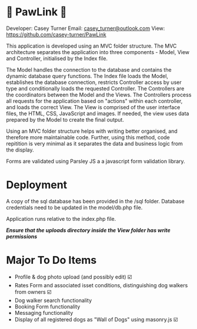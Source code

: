 # :dog: PawLink :paw_prints:
Developer: Casey Turner
Email: casey_turner@outlook.com
View: https://github.com/casey-turner/PawLink

This application is developed using an MVC folder structure. The MVC architecture separates the application into three components - Model, View and Controller, initialised by the Index file.

The Model handles the connection to the database and contains the dynamic database query functions.
The Index file loads the Model, establishes the database connection, restricts Controller access by user type and conditionally loads the requested Controller.
The Controllers are the coordinators between the Model and the Views. The Controllers process all requests for the application based on "actions" within each controller, and loads the correct View.
The View is comprised of the user interface files, the HTML, CSS, JavaScript and images. If needed, the view uses data prepared by the Model to create the final output.

Using an MVC folder structure helps with writing better organised, and therefore more maintainable code.  Further, using this method, code repitition is very minimal as it separates the data and business logic from the display.

Forms are validated using Parsley JS a a javascript form validation library.

# Deployment

A copy of the sql database has been provided in the /sql folder. Database credentials need to be updated in the model/db.php file.

Application runs relative to the index.php file.

***Ensure that the uploads directory inside the View folder has write permissions***

# Major To Do Items

- Profile & dog photo upload (and possibly edit) :ballot_box_with_check:
- Rates Form and associated isset conditions, distinguishing dog walkers from owners :ballot_box_with_check:
- Dog walker search functionality
- Booking Form functionality
- Messaging functionality
- Display of all registered dogs as "Wall of Dogs" using masonry.js :ballot_box_with_check:
